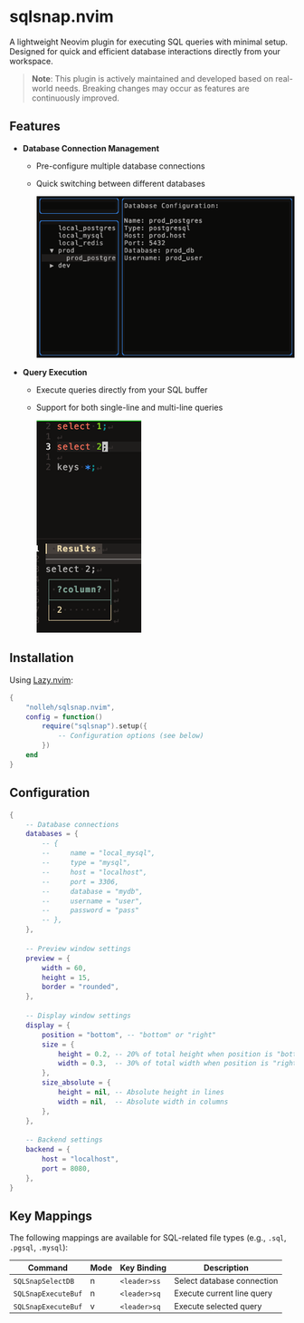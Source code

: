 # sqlsnap.nvim

A lightweight Neovim plugin for executing SQL queries with minimal setup. Designed for quick and efficient database interactions directly from your workspace.

> **Note**: This plugin is actively maintained and developed based on real-world needs. Breaking changes may occur as features are continuously improved.

## Features

- **Database Connection Management**

  - Pre-configure multiple database connections
  - Quick switching between different databases

    ![](./docs/images/select-db.png)

- **Query Execution**

  - Execute queries directly from your SQL buffer
  - Support for both single-line and multi-line queries

    ![](./docs/images/run_query.png)

## Installation

Using [Lazy.nvim](https://github.com/folke/lazy.nvim):

```lua
{
    "nolleh/sqlsnap.nvim",
    config = function()
        require("sqlsnap").setup({
            -- Configuration options (see below)
        })
    end
}
```

## Configuration

```lua
{
    -- Database connections
    databases = {
        -- {
        --     name = "local_mysql",
        --     type = "mysql",
        --     host = "localhost",
        --     port = 3306,
        --     database = "mydb",
        --     username = "user",
        --     password = "pass"
        -- },
    },

    -- Preview window settings
    preview = {
        width = 60,
        height = 15,
        border = "rounded",
    },

    -- Display window settings
    display = {
        position = "bottom", -- "bottom" or "right"
        size = {
            height = 0.2, -- 20% of total height when position is "bottom"
            width = 0.3,  -- 30% of total width when position is "right"
        },
        size_absolute = {
            height = nil, -- Absolute height in lines
            width = nil,  -- Absolute width in columns
        },
    },

    -- Backend settings
    backend = {
        host = "localhost",
        port = 8080,
    },
}
```

## Key Mappings

The following mappings are available for SQL-related file types (e.g., `.sql`, `.pgsql`, `.mysql`):

| Command             | Mode | Key Binding  | Description                |
| ------------------- | ---- | ------------ | -------------------------- |
| `SQLSnapSelectDB`   | n    | `<leader>ss` | Select database connection |
| `SQLSnapExecuteBuf` | n    | `<leader>sq` | Execute current line query |
| `SQLSnapExecuteBuf` | v    | `<leader>sq` | Execute selected query     |
